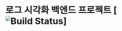 # 로그 시각화 백엔드 프로젝트 [![Build Status](https://travis-ci.com/ASearchCrew/ASearch-Backend-Boot.svg?branch=develop)]

